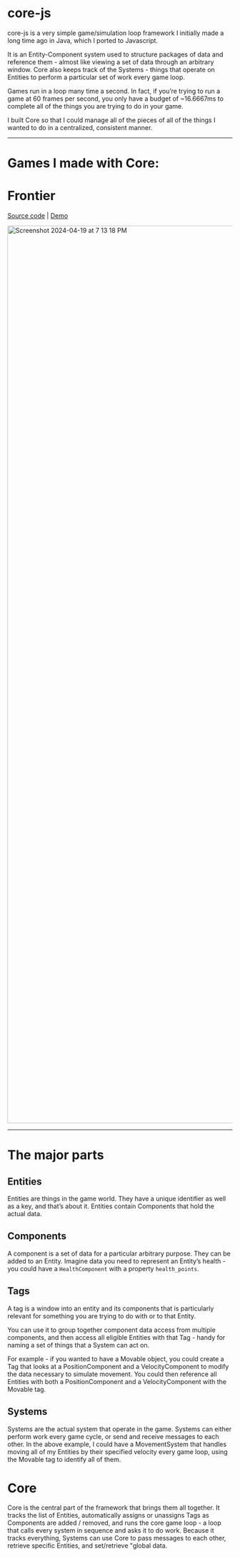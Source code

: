 # core-js
core-js is a very simple game/simulation loop framework I initially made a long time ago in Java, which I ported to Javascript. 

It is an Entity-Component system used to structure packages of data and reference them - almost like viewing a set of data through an arbitrary window. Core also keeps track of the Systems - things that operate on Entities to perform a particular set of work every game loop.

Games run in a loop many time a second. In fact, if you’re trying to run a game at 60 frames per second, you only have a budget of ~16.6667ms to complete all of the things you are trying to do in your game. 

I built Core so that I could manage all of the pieces of all of the things I wanted to do in a centralized, consistent manner.

---

# Games I made with Core:

# Frontier
[Source code](https://github.com/JGefroh/core-frontier) | [Demo](http://frontier.jgefroh.com/)

<img width="2010" alt="Screenshot 2024-04-19 at 7 13 18 PM" src="https://github.com/JGefroh/core-js/assets/1077095/16ec6674-0c48-4a1a-870e-9313c4a96aeb">

----
# The major parts

## Entities
Entities are things in the game world. They have a unique identifier as well as a key, and that’s about it. Entities contain Components that hold the actual data.

## Components
A component is a set of data for a particular arbitrary purpose. They can be added to an Entity. Imagine data you need to represent an Entity’s health - you could have a `HealthComponent` with a property `health_points`.

## Tags
A tag is a window into an entity and its components that is particularly relevant for something you are trying to do with or to that Entity. 

You can use it to group together component data access from multiple components, and then access all eligible Entities with that Tag - handy for naming a set of things that a System can act on. 

For example - if you wanted to have a Movable object, you could create a Tag that looks at a PositionComponent and a VelocityComponent to modify the data necessary to simulate movement. You could then reference all Entities with both a PositionComponent and a VelocityComponent with the Movable tag.

## Systems
Systems are the actual system that operate in the game. Systems can either perform work every game cycle, or send and receive messages to each other. In the above example, I could have a MovementSystem that handles moving all of my Entities by their specified velocity every game loop, using the Movable tag to identify all of them.

# Core
Core is the central part of the framework that brings them all together. It tracks the list of Entities, automatically assigns or unassigns Tags as Components are added / removed, and runs the core game loop - a loop that calls every system in sequence and asks it to do work. Because it tracks everything, Systems can use Core to pass messages to each other, retrieve specific Entities, and set/retrieve "global data.
